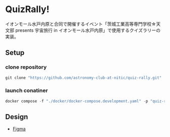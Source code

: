 <!-- markdownlint-disable MD026 MD033 MD041 -->

# QuizRally!

イオンモール水戸内原と合同で開催するイベント「茨城工業高等専門学校☆天文部 presents 宇宙旅行 in イオンモール水戸内原」で使用するクイズラリーの実装。

## Setup

### clone repository

```powershell
git clone "https://github.com/astronomy-club-at-nitic/quiz-rally.git"
```

### launch conatiner

```powershell
docker compose -f "./docker/docker-compose.development.yaml" -p "quiz-rally" up -d
```

## Design

- [Figma](https://www.figma.com/file/BTr1WeuSZkT7CUEehBThdU/aeon-quiz-rally?type=design&node-id=4%3A1411&mode=design&t=QMgk7pDoYeTQiesr-1)
